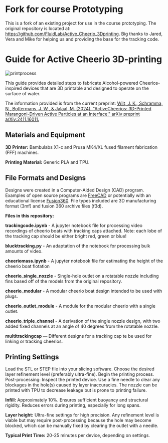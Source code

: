 # Fork for course Prototyping
This is a fork of an existing project for use in the course prototyping. The original repository is located at: https://github.com/FluidLab/Active_Cheerio_3Dprinting. 
Big thanks to Jared, Vera and Mike for helping us and providing the base for the tracking code.

# Guide for Active Cheerio 3D-printing
![printprocess](https://github.com/user-attachments/assets/07f0eeb4-acfe-40e5-a2db-4edd8781d27b)

This guide provides detailed steps to fabricate Alcohol-powered Cheerios-inspired devices that are 3D printable and designed to operate on the surface of water.

The information provided is from the current preprint: [Wilt, J. K., Schramma, N., Bottermans, J. W., & Jalaal, M. (2024). "ActiveCheerios: 3D-Printed Marangoni-Driven Active Particles at an Interface." arXiv preprint arXiv:2411.16011.](https://arxiv.org/pdf/2411.16011)

## Materials and Equipment ##

**3D Printer:** Bambulabs X1-c and Prusa MK4/XL fused filament fabrication (FFF) machines. 

**Printing Material:** Generic PLA and TPU.

## File Formats and Designs ##

Designs were created in a Computer-Aided Design (CAD) program. Examples of open source programs are [FreeCAD](https://www.freecad.org/) or potentially with an educational license [Fusion360](https://www.autodesk.com/campaigns/education/fusion-360-education?mktvar002=4246565|SEM|11094403127|142663428892|kwd-377987916670&ef_id=CjwKCAiA6t-6BhA3EiwAltRFGPIyp9j75XEVfvkBnsBDCAecH_xo9sXrgq0ZP6SiswMxOjQ8qb3auRoC53MQAvD_BwE:G:s&s_kwcid=AL!11172!3!602367525071!p!!g!!fusion360%20education!11094403127!142663428892&mkwid=s|pcrid|602367525071|pkw|fusion360%20education|pmt|p|pdv|c|slid||pgrid|142663428892|ptaid|kwd-377987916670|pid|&utm_medium=cpc&utm_source=google&utm_campaign=&utm_term=fusion360%20education&utm_content=s|pcrid|602367525071|pkw|fusion360%20education|pmt|p|pdv|c|slid||pgrid|142663428892|ptaid|kwd-377987916670|&gad_source=1&gclid=CjwKCAiA6t-6BhA3EiwAltRFGPIyp9j75XEVfvkBnsBDCAecH_xo9sXrgq0ZP6SiswMxOjQ8qb3auRoC53MQAvD_BwE). File types included are 3D manufacturing format (3mf) and fusion 360 archive files (f3d). 

**Files in this repository:**

**trackingcode.ipynb** - A jupyter notebook file for processing video recordings of cheerio boats with tracking caps attached. Note: each lobe of the tracking cap should be either bright red, green or blue!

**blucktracking.py** - An adaptation of the notebook for processing bulk amounts of video.

**cheeriomass.ipynb** - A jupyter notebook file for estimating the height of the cheerio boat flotation 

**cheerio_single_nozzle** - Single-hole outlet on a rotatable nozzle including fins based off of the models from the original repository.

**cheerio_modular** - A modular cheerio boat design intended to be used with plugs. 

**cheerio_outlet_module** - A module for the modular cheerio with a single outlet.

**cheerio_triple_channel** - A derivation of the single nozzle design, with two added fixed channels at an angle of 40 degrees from the rotatable nozzle.

**multitrackingcap** — Different designs for a tracking cap te be used for linking or tracking cheerios.

## Printing Settings ##

Load the STL or STEP file into your slicing software. Choose the desired layer refinement level (preferably ultra-fine). Begin the printing process. Post-processing: Inspect the printed device. Use a fine needle to clear any blockages in the hole(s) caused by layer inaccuracies.
The nozzle can be printed with TPU to decrease leakage but is prone to printing failure.

**Infill:** Approximately 10%. Ensures sufficient buoyancy and structural rigidity. Reduces errors during printing, especially for long spans. 

**Layer height:** Ultra-fine settings for high precision. Any refinement level is viable but may require post-processing because the hole may become blocked, which can be manually fixed by clearing the outlet with a needle. 

**Typical Print Time:** 20-25 minutes per device, depending on settings.
